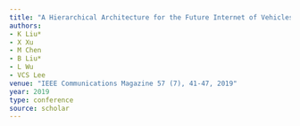 ```yaml
---
title: "A Hierarchical Architecture for the Future Internet of Vehicles"
authors:
- K Liu*
- X Xu
- M Chen
- B Liu*
- L Wu
- VCS Lee
venue: "IEEE Communications Magazine 57 (7), 41-47, 2019"
year: 2019
type: conference
source: scholar
---
```

